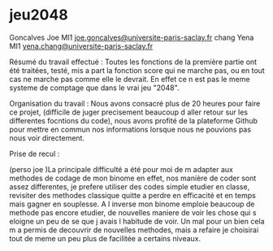 # jeu2048
Goncalves Joe MI1 joe.goncalves@universite-paris-saclay.fr
chang Yena MI1 yena.chang@universite-paris-saclay.fr

Résumé du travail effectué :
Toutes les fonctions de la première partie ont été traitées, testé, mis a part la fonction score
qui ne marche pas, ou en tout cas ne marche pas comme elle le devrait. En effet ce n est pas le meme systeme de comptage que
dans le vrai jeu "2048".
    
    
Organisation du travail : 
Nous avons consacré plus de 20 heures pour faire ce projet, (difficile de juger precisement beaucoup d aller retour sur les
differentes focntions du code), nous avons profité de la plateforme Github pour mettre en commun nos informations 
lorsque nous ne pouvions pas nous voir directement. 

    
Prise de recul :

(perso joe )La principale difficulté a été pour moi de m adapter aux methodes de codage de mon binome en effet, nos manière de 
coder sont assez differentes, je prefere utiliser des codes simple etudier en classe, revisiter des methodes classique quitte a 
perdre en efficacité et en temps mais gagner en souplesse. A l inverse mon binome emploie beaucoup de methode pas encore etudier, 
de nouvelles maniere de voir les chose qui s eloigne un peu de se que j avais l habitude de voir. Un mal pour un bien cela m a 
permis de decouvrir de nouvelles methodes, mais a refaire je choisirai tout de meme un peu plus de facilitée a certains niveaux.
